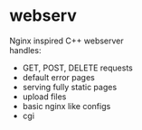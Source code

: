 # webserv
Nginx inspired C++ webserver \
handles:
- GET, POST, DELETE requests
- default error pages
- serving fully static pages
- upload files
- basic nginx like configs
- cgi
